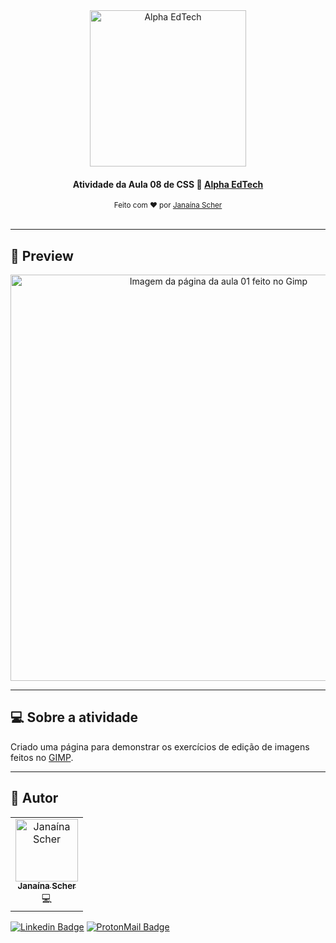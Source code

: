 <div align="center">
	<a href="https://www.alphaedtech.org.br/">
		<img src="https://user-images.githubusercontent.com/79182711/169671776-68b4e7e4-fba3-47f0-81e8-2854cb862a12.png" alt="Alpha EdTech" title="Alpha EdTech" width="250" />
	</a>
	<h4>
    Atividade da Aula 08 de CSS 🎨
    <a  href="https://www.alphaedtech.org.br/">
        Alpha EdTech
    </a>
	</h4>
	<sub> Feito com ❤️ por <a href="https://github.com/janascher">Janaína Scher</a></sub>
</div>
<br />

---

## 👀 Preview

<div align="center">
	<a href="https://janascher.github.io/photoshop-alpha-edtech/">
		<img src="https://user-images.githubusercontent.com/79182711/169671849-a1b2f527-cbbf-46e6-bb9c-dc3b673240eb.PNG" alt="Imagem da página da aula 01 feito no Gimp" title="Imagem da página da aula 01 feito no Gimp" width="650" />
	</a>
</div>

--- 

## 💻 Sobre a atividade

Criado uma página para demonstrar os exercícios de edição de imagens feitos no [GIMP](https://www.gimp.org/).

---

## 🦸 Autor

<table>
	<tr>
		<td align="center">
			<a href="https://github.com/janascher">
				<img src="https://avatars.githubusercontent.com/u/79182711?v=4" width="100px;" alt="Janaína Scher"/>
				<br />
				<sub>
					<b>Janaína Scher</b>
				</sub>
			</a>
			<br />💻<br />
		</td>
	</tr>
</table>

[![Linkedin Badge](https://img.shields.io/badge/LinkedIn-0077B5?style=for-the-badge&logo=linkedin&logoColor=white)](https://www.linkedin.com/in/janainascher/) 
[![ProtonMail Badge](https://img.shields.io/badge/ProtonMail-8B89CC?style=for-the-badge&logo=protonmail&logoColor=white)](mailto:janainascher@protonmail.com)